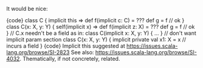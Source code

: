 It would be nice:

{code}
class C { implicit this =>
  def f(implicit c: C) = ???
  def g = f // ok
}
class C(x: X, y: Y) { self(implicit x) =>
  def f(implicit z: X) = ???
  def g = f // ok
}
// C.x needn't be a field as in:
class C(implicit x: X, y: Y) { ... }  // don't want implicit param section
class C(x: X, y: Y) {
  implicit private val x1: X = x   // incurs a field
}
{code}
Implicit this suggested at https://issues.scala-lang.org/browse/SI-2823
See also: https://issues.scala-lang.org/browse/SI-4032. Thematically, if not concretely, related.
